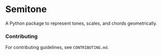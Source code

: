 # Semitone
A Python package to represent tones, scales, and chords geometrically.

### Contributing
For contributing guidelines, see `CONTRIBUTING.md`.

